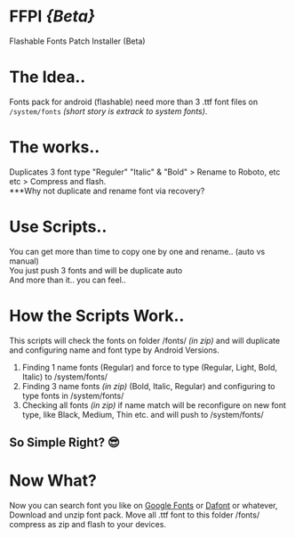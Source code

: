 # FFPI *{Beta}*
Flashable Fonts Patch Installer (Beta)

# The Idea..
Fonts pack for android (flashable) need more than 3 .ttf font files on <code>/system/fonts</code> *(short story is extrack to system fonts)*.

# The works..
Duplicates 3 font type "Reguler" "Italic" & "Bold" > Rename to Roboto, etc etc > Compress and flash.<br />
***Why not duplicate and rename font via recovery? 

# Use Scripts..
You can get more than time to copy one by one and rename.. (auto vs manual)<br />
You just push 3 fonts and will be duplicate auto<br />
And more than it.. you can feel..

# How the Scripts Work..
This scripts will check the fonts on folder /fonts/ *(in zip)* and will duplicate and configuring name and font type by Android Versions.<br />
1) Finding 1 name fonts (Regular) and force to type (Regular, Light, Bold, Italic) to /system/fonts/<br />
2) Finding 3 name fonts *(in zip)* (Bold, Italic, Regular) and configuring to type fonts in /system/fonts/<br />
3) Checking all fonts *(in zip)* if name match will be reconfigure on new font type, like Black, Medium, Thin etc. and will push to /system/fonts/<br />

## So Simple Right? 😎

# Now What?
Now you can search font you like on <a href="//google.com/fonts/">Google Fonts</a> or <a href="www.dafont.com">Dafont</a> or whatever, Download and unzip font pack. Move all .ttf font to this folder /fonts/ compress as zip and flash to your devices.


